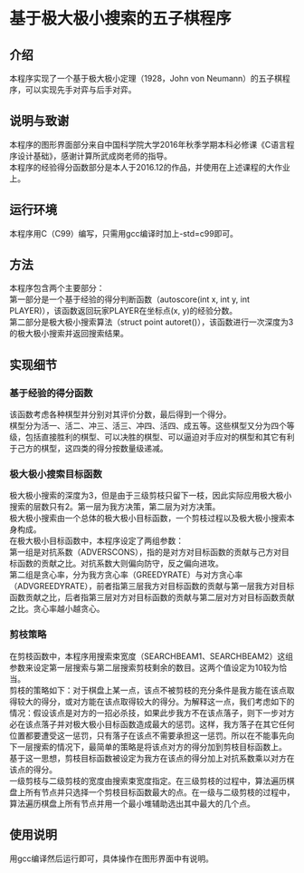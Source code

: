 # 基于极大极小搜索的五子棋程序
## 介绍
本程序实现了一个基于极大极小定理（1928，John von Neumann）的五子棋程序，可以实现先手对弈与后手对弈。
## 说明与致谢
本程序的图形界面部分来自中国科学院大学2016年秋季学期本科必修课《C语言程序设计基础》，感谢计算所武成岗老师的指导。\
本程序的经验得分函数部分是本人于2016.12的作品，并使用在上述课程的大作业上。
## 运行环境
本程序用C（C99）编写，只需用gcc编译时加上-std=c99即可。
## 方法
本程序包含两个主要部分：\
第一部分是一个基于经验的得分判断函数（autoscore(int x, int y, int PLAYER)），该函数返回玩家PLAYER在坐标点(x, y)的经验分数。\
第二部分是极大极小搜索算法（struct point autoret()），该函数进行一次深度为3的极大极小搜索并返回搜索结果。
## 实现细节
### 基于经验的得分函数
该函数考虑各种棋型并分别对其评价分数，最后得到一个得分。\
棋型分为活一、活二、冲三、活三、冲四、活四、成五等。这些棋型又分为四个等级，包括直接胜利的棋型、可以决胜的棋型、可以逼迫对手应对的棋型和其它有利于己方的棋型，这四类的得分按数量级递减。
### 极大极小搜索目标函数
极大极小搜索的深度为3，但是由于三级剪枝只留下一枝，因此实际应用极大极小搜索的层数只有2。第一层为我方决策，第二层为对方决策。\
极大极小搜索由一个总体的极大极小目标函数，一个剪枝过程以及极大极小搜索本身构成。\
在极大极小目标函数中，本程序设定了两组参数：\
第一组是对抗系数（ADVERSCONS），指的是对方对目标函数的贡献与己方对目标函数的贡献之比。对抗系数大则偏向防守，反之偏向进攻。\
第二组是贪心率，分为我方贪心率（GREEDYRATE）与对方贪心率（ADVGREEDYRATE），前者指第三层我方对目标函数的贡献与第一层我方对目标函数贡献之比，后者指第三层对方对目标函数的贡献与第二层对方对目标函数贡献之比。贪心率越小越贪心。
### 剪枝策略
在剪枝函数中，本程序用搜索束宽度（SEARCHBEAM1、SEARCHBEAM2）这组参数来设定第一层搜索与第二层搜索剪枝剩余的数目。这两个值设定为10较为恰当。\
剪枝的策略如下：对于棋盘上某一点，该点不被剪枝的充分条件是我方能在该点取得较大的得分，或对方能在该点取得较大的得分。为解释这一点，我们考虑如下的情况：假设该点是对方的一招必杀技，如果此步我方不在该点落子，则下一步对方必在该点落子并对极大极小目标函数造成最大的惩罚。这样，我方落子在其它任何位置都要遭受这一惩罚，只有落子在该点不需要承担这一惩罚。所以在不能事先向下一层搜索的情况下，最简单的策略是将该点对方的得分加到剪枝目标函数上。\
基于这一思想，剪枝目标函数被设定为我方在该点的得分加上对抗系数乘以对方在该点的得分。\
一级剪枝与二级剪枝的宽度由搜索束宽度指定。在三级剪枝的过程中，算法遍历棋盘上所有节点并只选择一个剪枝目标函数最大的点。在一级与二级剪枝的过程中，算法遍历棋盘上所有节点并用一个最小堆辅助选出其中最大的几个点。
## 使用说明
用gcc编译然后运行即可，具体操作在图形界面中有说明。
